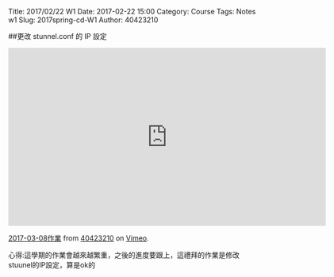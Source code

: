 Title: 2017/02/22 W1
Date: 2017-02-22 15:00
Category: Course
Tags: Notes  w1
Slug: 2017spring-cd-W1
Author: 40423210

##更改 stunnel.conf 的 IP 設定

<iframe src="https://player.vimeo.com/video/207314525" width="640" height="359" frameborder="0" webkitallowfullscreen mozallowfullscreen allowfullscreen></iframe>
<p><a href="https://vimeo.com/207314525">2017-03-08作業</a> from <a href="https://vimeo.com/user61434176">40423210</a> on <a href="https://vimeo.com">Vimeo</a>.</p>

<p>心得:這學期的作業會越來越繁重，之後的進度要跟上，這禮拜的作業是修改stuunel的IP設定，算是ok的</p>
